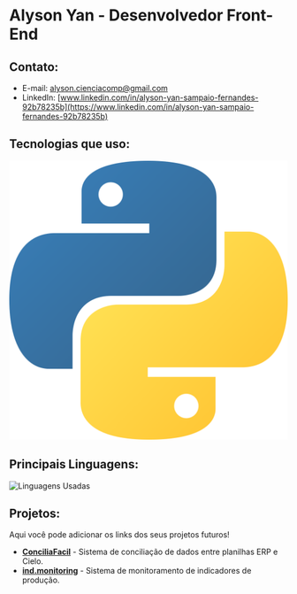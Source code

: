 # **Alyson Yan - Desenvolvedor Front-End**

## Contato:
- E-mail: [alyson.cienciacomp@gmail.com](mailto:alyson.cienciacomp@gmail.com)
- LinkedIn: [www.linkedin.com/in/alyson-yan-sampaio-fernandes-92b78235b](https://www.linkedin.com/in/alyson-yan-sampaio-fernandes-92b78235b)

## Tecnologias que uso:
![Python](https://github.com/Alyson-Yan/Alyson-Yan/blob/main/Python-logo-notext.svg.png)


## Principais Linguagens:
![Linguagens Usadas](https://github-readme-stats.vercel.app/api/top-langs/?username=Alyson-Yan&langs_count=10&theme=dark&layout=compact)

## Projetos:
Aqui você pode adicionar os links dos seus projetos futuros!

- [**ConciliaFacil**](https://github.com/Alyson-Yan/ConciliaFacil) - Sistema de conciliação de dados entre planilhas ERP e Cielo.
- [**ind.monitoring**](https://github.com/Alyson-Yan/ind.monitoring) - Sistema de monitoramento de indicadores de produção.

<!--
Para adicionar novos projetos:
1. Crie um link para o repositório no GitHub.
2. Descreva o que o projeto faz ao lado do link.
3. Adicione mais projetos conforme necessário.
-->
